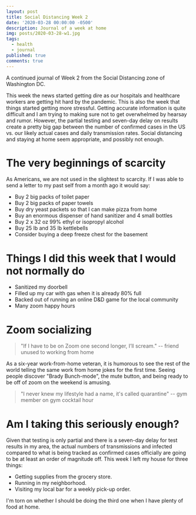 ```yaml
---
layout: post
title: Social Distancing Week 2
date: '2020-03-28 00:00:00 -0500'
description: Journal of a week at home
img: posts/2020-03-28-w1.jpg
tags:
  - health
  - journal
published: true
comments: true
---
```


A continued journal of Week 2 from the Social Distancing zone of Washington DC.  

This week the news started getting dire as our hospitals and healthcare workers are getting hit hard by the pandemic. This is also the week that things started getting more stressful. Getting accurate information is quite difficult and I am trying to making sure not to get overwhelmed by hearsay and rumor.  However, the partial testing and seven-day delay on results create a pretty big gap between the number of confirmed cases in the US vs. our likely actual cases and daily transmission rates.  Social distancing and staying at home seem appropriate, and possibly not enough.

# The very beginnings of scarcity

As Americans, we are not used in the slightest to scarcity. If I was able to send a letter to my past self from a month ago it would say:

* Buy 2 big packs of toilet paper
* Buy 2 big packs of paper towels
* Buy dry yeast packets so that I can make pizza from home
* Buy an enormous dispenser of hand sanitizer and 4 small bottles
* Buy 2 x 32 oz 99% ethyl or isopropyl alcohol
* Buy 25 lb and 35 lb kettlebells
* Consider buying a deep freeze chest for the basement

# Things I did this week that I would not normally do

* Sanitized my doorbell
* Filled up my car with gas when it is already 80% full
* Backed out of running an online D&D game for the local community
* Many zoom happy hours

# Zoom socializing

> "If I have to be on Zoom one second longer, I’ll scream." -- friend unused to working from home

As a six-year work-from-home veteran, it is humorous to see the rest of the world telling the same work from home jokes for the first time. Seeing people discover "Brady Bunch-mode", the mute button, and being ready to be off of zoom on the weekend is amusing.  

> "I never knew my lifestyle had a name, it's called quarantine" -- gym member on gym cocktail hour

# Am I taking this seriously enough?

Given that testing is only partial and there is a seven-day delay for test results in my area, the actual numbers of transmissions and infected compared to what is being tracked as confirmed cases officially are going to be at least an order of magnitude off.  This week I left my house for three things:

* Getting supplies from the grocery store.
* Running in my neighborhood.  
* Visiting my local bar for a weekly pick-up order. 

I'm torn on whether I should be doing the third one when I have plenty of food at home.